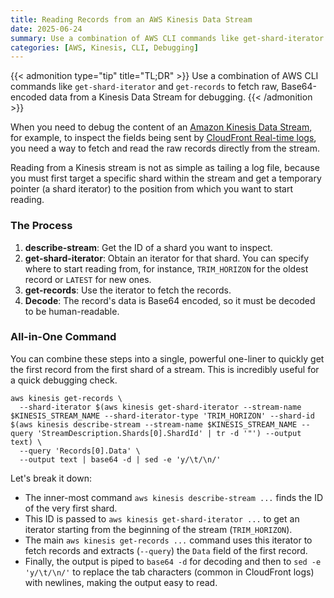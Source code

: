 ```yaml
---
title: Reading Records from an AWS Kinesis Data Stream
date: 2025-06-24
summary: Use a combination of AWS CLI commands like get-shard-iterator and get-records to fetch raw, Base64-encoded data from a Kinesis Data Stream for debugging.
categories: [AWS, Kinesis, CLI, Debugging]
---
```


{{< admonition type="tip" title="TL;DR" >}}
Use a combination of AWS CLI commands like `get-shard-iterator` and `get-records` to fetch raw, Base64-encoded data from a Kinesis Data Stream for debugging.
{{< /admonition >}}

When you need to debug the content of an [Amazon Kinesis Data Stream](https://aws.amazon.com/kinesis/data-streams/), for example, to inspect the fields being sent by [CloudFront Real-time logs](https://docs.aws.amazon.com/AmazonCloudFront/latest/DeveloperGuide/real-time-logs.html), you need a way to fetch and read the raw records directly from the stream.

Reading from a Kinesis stream is not as simple as tailing a log file, because you must first target a specific shard within the stream and get a temporary pointer (a shard iterator) to the position from which you want to start reading.

### The Process

1. **describe-stream**: Get the ID of a shard you want to inspect.
2. **get-shard-iterator**: Obtain an iterator for that shard. You can specify where to start reading from, for instance, `TRIM_HORIZON` for the oldest record or `LATEST` for new ones.
3. **get-records**: Use the iterator to fetch the records.
4. **Decode**: The record's data is Base64 encoded, so it must be decoded to be human-readable.

### All-in-One Command

You can combine these steps into a single, powerful one-liner to quickly get the first record from the first shard of a stream. This is incredibly useful for a quick debugging check.

```shell
aws kinesis get-records \
  --shard-iterator $(aws kinesis get-shard-iterator --stream-name $KINESIS_STREAM_NAME --shard-iterator-type 'TRIM_HORIZON' --shard-id $(aws kinesis describe-stream --stream-name $KINESIS_STREAM_NAME --query 'StreamDescription.Shards[0].ShardId' | tr -d '"') --output text) \
  --query 'Records[0].Data' \
  --output text | base64 -d | sed -e 'y/\t/\n/'
```

Let's break it down:
- The inner-most command `aws kinesis describe-stream ...` finds the ID of the very first shard.
- This ID is passed to `aws kinesis get-shard-iterator ...` to get an iterator starting from the beginning of the stream (`TRIM_HORIZON`).
- The main `aws kinesis get-records ...` command uses this iterator to fetch records and extracts (`--query`) the `Data` field of the first record.
- Finally, the output is piped to `base64 -d` for decoding and then to `sed -e 'y/\t/\n/'` to replace the tab characters (common in CloudFront logs) with newlines, making the output easy to read.
